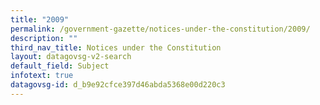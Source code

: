 ```yaml
---
title: "2009"
permalink: /government-gazette/notices-under-the-constitution/2009/
description: ""
third_nav_title: Notices under the Constitution
layout: datagovsg-v2-search
default_field: Subject
infotext: true
datagovsg-id: d_b9e92cfce397d46abda5368e00d220c3
---
```

